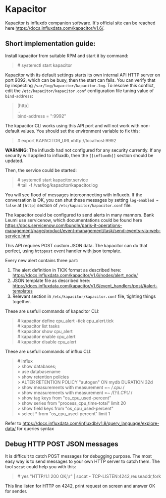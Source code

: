 Kapacitor
=========

Kapacitor is influxdb companion software.
It's official site can be reached here https://docs.influxdata.com/kapacitor/v1.6/.  

## Short implementation guide:

Install kapacitor from suitable RPM and start it by command:  
> \# systemctl start kapacitor  

Kapacitor with its default settings starts its own internal API HTTP server
on port 9092, which can be busy, then the start can fails.
You can verify that by inspecting `/var/log/kapacitor/kapacitor.log`.
To resolve this conflict, edit the `/etc/kapacitor/kapacitor.conf`
configuration file tuning value of `bind-address`:  
> [http]  
>  ..  
> bind-address = ":9992"  

The kapacitor CLI works using this API port and will not work with non-default values.
You should set the environment variable to fix this:  
> \# export KAPACITOR_URL=http://localhost:9992  

**WARNING**: The influxdb had not configured for any security currently.
If any security will applied to influxdb,
then the `[[influxdb]]` section should be updated.

Then, the service could be started:  
> \# systemctl start kapacitor.service  
> \# tail -f /var/log/kapacitor/kapacitor.log  

You will see flood of messages interconnecting with influxdb.
If the conversation is OK, you can shut these messages by setting
`log-enabled = false` at `[http]` section of `/etc/kapacitor/kapacitor.conf` file.  

The kapacitor could be configured to send alerts in many mannors.
Bank Leumi use servicenow, which documentations could be found here
https://docs.servicenow.com/bundle/paris-it-operations-management/page/product/event-management/task/send-events-via-web-service.html

This API requires POST custom JSON data.
The kapacitor can do that perfect, using `httppost` event handler
with json template.

Every new alert contains three part:
1. The alert definition in TICK format as described here:
https://docs.influxdata.com/kapacitor/v1.6/nodes/alert_node/
2. JSON template file as described here:
https://docs.influxdata.com/kapacitor/v1.6/event_handlers/post/#alert-templates
3. Relevant section in `/etc/kapacitor/kapacitor.conf` file, tighting things together.

These are usefull commands of kapacitor CLI:  
> \# kapacitor define cpu_alert -tick cpu_alert.tick  
> \# kapacitor list tasks  
> \# kapacitor show cpu_alert  
> \# kapacitor enable cpu_alert  
> \# kapacitor disable cpu_alert  

These are usefull commands of influx CLI:  
> \# influx  
> \> show databases;   
> \> use databasename  
> \> show retention policies  
> \> ALTER RETENTION POLICY "autogen" ON mydb DURATION 32d  
> \> show measurements with measurement =~ /.*cpu.*/  
> \> show measurements with measurement =~ /(?i).*CPU.*/  
> \> show tag keys from "os_cpu_used-percent"  
> \> show series from "process_cpu_time-total" limit 20  
> \> show field keys from "os_cpu_used-percent"  
> \> select * from "os_cpu_used-percent" limit 1  

Refer to https://docs.influxdata.com/influxdb/v1.8/query_language/explore-data/
for queries syntax


## Debug HTTP POST JSON messages

It is difficult to catch POST messages for debugging purpose.
The most easy way is to send messages to your own HTTP server to catch them.
The tool `socat` could help you with this:  
> \# yes "HTTP/1.1 200 OK;\r" | socat - TCP-LISTEN:4242,reuseaddr,fork  

This line listen for HTTP on 4242, print request on screen and answer OK for sender.
